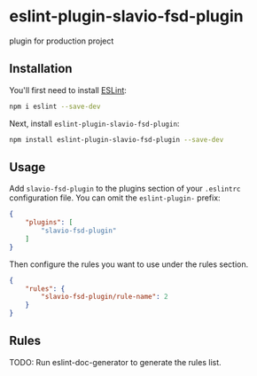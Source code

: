 # eslint-plugin-slavio-fsd-plugin

plugin for production project

## Installation

You'll first need to install [ESLint](https://eslint.org/):

```sh
npm i eslint --save-dev
```

Next, install `eslint-plugin-slavio-fsd-plugin`:

```sh
npm install eslint-plugin-slavio-fsd-plugin --save-dev
```

## Usage

Add `slavio-fsd-plugin` to the plugins section of your `.eslintrc` configuration file. You can omit the `eslint-plugin-` prefix:

```json
{
    "plugins": [
        "slavio-fsd-plugin"
    ]
}
```


Then configure the rules you want to use under the rules section.

```json
{
    "rules": {
        "slavio-fsd-plugin/rule-name": 2
    }
}
```

## Rules

<!-- begin auto-generated rules list -->
TODO: Run eslint-doc-generator to generate the rules list.
<!-- end auto-generated rules list -->


